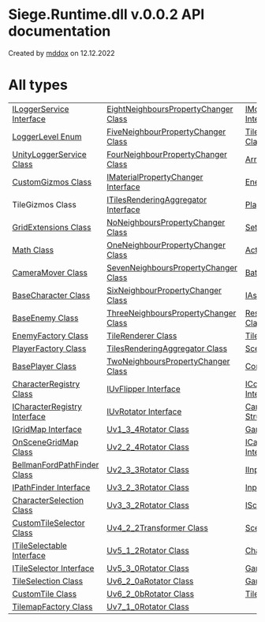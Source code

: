 # Siege.Runtime.dll v.0.0.2 API documentation

Created by 
[mddox](https://github.com/loxsmoke/mddox) on 12.12.2022

# All types

|                                                                                           |                                                                                                               |                                                                                    |
|-------------------------------------------------------------------------------------------|---------------------------------------------------------------------------------------------------------------|------------------------------------------------------------------------------------|
| [ILoggerService Interface](Debugging/Logging/ILoggerService.md)                           | [EightNeighboursPropertyChanger Class](Gameplay/Battle/Map/Tiles/Rendering/EightNeighboursPropertyChanger.md) | [IMovementService Interface](Gameplay/Battle/Movement/IMovementService.md)         |
| [LoggerLevel Enum](Debugging/Logging/LoggerLevel.md)                                      | [FiveNeighbourPropertyChanger Class](Gameplay/Battle/Map/Tiles/Rendering/FiveNeighbourPropertyChanger.md)     | [TileMovementService Class](Gameplay/Battle/Movement/TileMovementService.md)       |
| [UnityLoggerService Class](Debugging/Logging/UnityLoggerService.md)                       | [FourNeighbourPropertyChanger Class](Gameplay/Battle/Map/Tiles/Rendering/FourNeighbourPropertyChanger.md)     | [ArrayGridMap Class](Gameplay/Battle/Prototype/ArrayGridMap.md)                    |
| [CustomGizmos Class](Debugging/Rendering/CustomGizmos.md)                                 | [IMaterialPropertyChanger Interface](Gameplay/Battle/Map/Tiles/Rendering/IMaterialPropertyChanger.md)         | [EnemySlot Class](Gameplay/Battle/Spawn/EnemySlot.md)                              |
| TileGizmos Class                                                                          | [ITilesRenderingAggregator Interface](Gameplay/Battle/Map/Tiles/Rendering/ITilesRenderingAggregator.md)       | [PlayerSlot Class](Gameplay/Battle/Spawn/PlayerSlot.md)                            |
| [GridExtensions Class](Extensions/GridExtensions.md)                                      | [NoNeighboursPropertyChanger Class](Gameplay/Battle/Map/Tiles/Rendering/NoNeighboursPropertyChanger.md)       | [Setup Class](Gameplay/Battle/Spawn/Setup.md)                                      |
| [Math Class](Extensions/Math.md)                                                          | [OneNeighbourPropertyChanger Class](Gameplay/Battle/Map/Tiles/Rendering/OneNeighbourPropertyChanger.md)       | [ActionPointsPanel Class](Gameplay/Battle/UI/ActionPointsPanel.md)                 |
| [CameraMover Class](Gameplay/Battle/CameraMover.md)                                       | [SevenNeighboursPropertyChanger Class](Gameplay/Battle/Map/Tiles/Rendering/SevenNeighboursPropertyChanger.md) | [BattleMediator Class](Gameplay/Battle/UI/BattleMediator.md)                       |
| [BaseCharacter Class](Gameplay/Battle/Characters/BaseCharacter.md)                        | [SixNeighbourPropertyChanger Class](Gameplay/Battle/Map/Tiles/Rendering/SixNeighbourPropertyChanger.md)       | [IAssetsProvider Interface](Infrastructure/Assets/IAssetsProvider.md)              |
| [BaseEnemy Class](Gameplay/Battle/Characters/Enemies/BaseEnemy.md)                        | [ThreeNeighboursPropertyChanger Class](Gameplay/Battle/Map/Tiles/Rendering/ThreeNeighboursPropertyChanger.md) | [ResourcesAssetsProvider Class](Infrastructure/Assets/ResourcesAssetsProvider.md)  |
| [EnemyFactory Class](Gameplay/Battle/Characters/Factories/EnemyFactory.md)                | [TileRenderer Class](Gameplay/Battle/Map/Tiles/Rendering/TileRenderer.md)                                     | [TileSpritesConfig Class](Infrastructure/Configs/TileSpritesConfig.md)             |
| [PlayerFactory Class](Gameplay/Battle/Characters/Factories/PlayerFactory.md)              | [TilesRenderingAggregator Class](Gameplay/Battle/Map/Tiles/Rendering/TileRenderingAggregator.md)              | [SceneNames Class](Infrastructure/Constants/SceneNames.md)                         |
| [BasePlayer Class](Gameplay/Battle/Characters/Players/BasePlayer.md)                      | [TwoNeighboursPropertyChanger Class](Gameplay/Battle/Map/Tiles/Rendering/TwoNeighboursPropertyChanger.md)     | [CoroutineRunner Class](Infrastructure/Coroutines/CoroutineRunner.md)              |
| [CharacterRegistry Class](Gameplay/Battle/Characters/Registry/CharacterRegistry.md)       | [IUvFlipper Interface](Gameplay/Battle/Map/Tiles/Rendering/UvRotators/IUvFlipper.md)                          | [ICoroutineRunner Interface](Infrastructure/Coroutines/ICoroutineRunner.md)        |
| [ICharacterRegistry Interface](Gameplay/Battle/Characters/Registry/ICharacterRegistry.md) | [IUvRotator Interface](Gameplay/Battle/Map/Tiles/Rendering/UvRotators/IUvRotator.md)                          | [CameraActionsActions Struct](Infrastructure/Inputs/CameraActionsActions.md)       |
| [IGridMap Interface](Gameplay/Battle/Map/Grid/IGridMap.md)                                | [Uv1_3_4Rotator Class](Gameplay/Battle/Map/Tiles/Rendering/UvRotators/Uv1_3_4Rotator.md)                      | [GameControls Class](Infrastructure/Inputs/GameControls.md)                        |
| [OnSceneGridMap Class](Gameplay/Battle/Map/Grid/OnSceneGridMap.md)                        | [Uv2_2_4Rotator Class](Gameplay/Battle/Map/Tiles/Rendering/UvRotators/Uv2_2_4Rotator.md)                      | [ICameraActionsActions Interface](Infrastructure/Inputs/ICameraActionsActions.md)  |
| [BellmanFordPathFinder Class](Gameplay/Battle/Map/Path/BellmanFordPathFinder.md)          | [Uv2_3_3Rotator Class](Gameplay/Battle/Map/Tiles/Rendering/UvRotators/Uv2_3_3Rotator.md)                      | [IInputService Interface](Infrastructure/Inputs/IInputService.md)                  |
| [IPathFinder Interface](Gameplay/Battle/Map/Path/IPathFinder.md)                          | [Uv3_2_3Rotator Class](Gameplay/Battle/Map/Tiles/Rendering/UvRotators/Uv3_2_3Rotator.md)                      | [InputService Class](Infrastructure/Inputs/InputService.md)                        |
| [CharacterSelection Class](Gameplay/Battle/Map/Selection/CharacterSelection.md)           | [Uv3_3_2Rotator Class](Gameplay/Battle/Map/Tiles/Rendering/UvRotators/Uv3_3_2Rotator.md)                      | [ISceneLoader Interface](Infrastructure/Scenes/ISceneLoader.md)                    |
| [CustomTileSelector Class](Gameplay/Battle/Map/Selection/CustomTileSelector.md)           | [Uv4_2_2Transformer Class](Gameplay/Battle/Map/Tiles/Rendering/UvRotators/Uv4_2_2Transformer.md)              | [SceneLoader Class](Infrastructure/Scenes/SceneLoader.md)                          |
| [ITileSelectable Interface](Gameplay/Battle/Map/Selection/ITileSelectable.md)             | [Uv5_1_2Rotator Class](Gameplay/Battle/Map/Tiles/Rendering/UvRotators/Uv5_1_2Rotator.md)                      | [CharacterInstaller Class](Infrastructure/ZenjectInstallers/CharacterInstaller.md) |
| [ITileSelector Interface](Gameplay/Battle/Map/Selection/ITileSelector.md)                 | [Uv5_3_0Rotator Class](Gameplay/Battle/Map/Tiles/Rendering/UvRotators/Uv5_3_0Rotator.md)                      | [GameInstaller Class](Infrastructure/ZenjectInstallers/GameInstaller.md)           |
| [TileSelection Class](Gameplay/Battle/Map/Selection/TileSelection.md)                     | [Uv6_2_0aRotator Class](Gameplay/Battle/Map/Tiles/Rendering/UvRotators/Uv6_2_0aRotator.md)                    | [GameplayInstaller Class](Infrastructure/ZenjectInstallers/GameplayInstaller.md)   |
| [CustomTile Class](Gameplay/Battle/Map/Tiles/CustomTile.md)                               | [Uv6_2_0bRotator Class](Gameplay/Battle/Map/Tiles/Rendering/UvRotators/Uv6_2_0bRotator.md)                    | [TilemapInstaller Class](Infrastructure/ZenjectInstallers/TilemapInstaller.md)     |
| [TilemapFactory Class](Gameplay/Battle/Map/Tiles/TilemapFactory.md)                       | [Uv7_1_0Rotator Class](Gameplay/Battle/Map/Tiles/Rendering/UvRotators/Uv7_1_0Rotator.md)                      |                                                                                    |